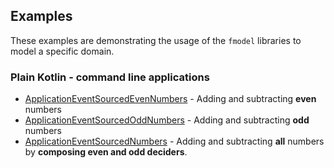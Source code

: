 ## Examples

These examples are demonstrating the usage of the `fmodel` libraries to model a specific domain.

### Plain Kotlin - command line applications
 - [ApplicationEventSourcedEvenNumbers](src/main/kotlin/com/fraktalio/fmodel/examples/numbers/even/ApplicationEventSourcedEvenNumbers.kt) - Adding and subtracting **even** numbers
 - [ApplicationEventSourcedOddNumbers](src/main/kotlin/com/fraktalio/fmodel/examples/numbers/odd/ApplicationEventSourcedOddNumbers.kt) - Adding and subtracting **odd** numbers
 - [ApplicationEventSourcedNumbers](src/main/kotlin/com/fraktalio/fmodel/examples/numbers/ApplicationEventSourcedNumbers.kt) - Adding and subtracting **all** numbers by **composing even and odd deciders**.


